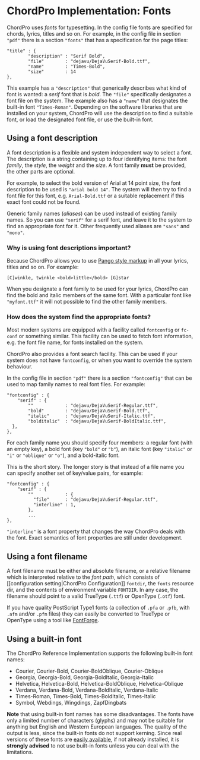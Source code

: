# ChordPro Implementation: Fonts

ChordPro uses _fonts_ for typesetting. In the config file fonts are specified for  chords, lyrics, titles and so on. For example, in the config file in section `"pdf"` there is a section `"fonts"` that has a specification for the page titles:

    "title" : {
		    "description" : "Serif Bold",
		    "file"        : "dejavu/DejaVuSerif-Bold.ttf",
		    "name"        : "Times-Bold",
		    "size"        : 14
    },

This example has a `"description"` that generically describes what kind of font is wanted: a _serif_ font that is _bold_.
The `"file"` specifically designates a font file on the system.
The example also has a `"name"` that designates the built-in font `"Times-Roman"`. Depending on the software libraries that are installed on your system, ChordPro will use the description to find a suitable font, or load the designated font file, or use the built-in font.

## Using a font description

A font description is a flexible and system independent way to
select a font. The description is a string containing up to four identifying items: the font *family*, the *style*, the *weight* and the *size*. A font family
**must** be provided, the other parts are optional.

For example, to select the bold version of Arial at 14 point size, the
font description to be used is `"arial bold 14"`. The system will
then try to find a font file for this font, e.g. `Arial-Bold.ttf` or a
suitable replacement if this exact font could not be found.

Generic family names (*aliases*) can be used instead of existing family
names. So you can use `"serif"` for a serif font, and leave it to the
system to find an appropriate font for it. Other frequently used
aliases are `"sans"` and `"mono"`.

### Why is using font descriptions important?

Because ChordPro allows you to use [Pango style markup](Pango_Markup.html) in all your lyrics, titles and so on. For example:

    [C]winkle, twinkle <bold>little</bold> [G]star

When you designate a font family to be used for your lyrics, ChordPro can find the bold and italic members of the same font. With a particular font like `"myfont.ttf"` it will not possible to find the other family members.

### How does the system find the appropriate fonts?

Most modern systems are equipped with a facility called `fontconfig` or `fc-conf` or something similar. This facility can be used to fetch font information, e.g. the font file name, for fonts installed on the system.

ChordPro also provides a font search facility. This can be used if your system does not have `fontconfig`, or when you want to override the system behaviour.

In the config file in section `"pdf"` there is a section `"fontconfig"` that can be used to map family names to real font files. For example:

    "fontconfig" : {
	    "serif" : {
		    ""            : "dejavu/DejaVuSerif-Regular.ttf",
		    "bold"        : "dejavu/DejaVuSerif-Bold.ttf",
		    "italic"      : "dejavu/DejaVuSerif-Italic.ttf",
		    "bolditalic"  : "dejavu/DejaVuSerif-BoldItalic.ttf",
      },
    },

For each family name you should specify four members: a regular font (with an empty key), a bold font (key `"bold"` or `"b"`), an italic font (key `"italic"` or `"i"` or `"oblique"` or `"o"`), and a bold-italic font.

This is the short story. The longer story is that instead of a file name you can specify another set of key/value pairs, for example:

    "fontconfig" : {
	    "serif" : {
		    ""            : {
		      "file"      : "dejavu/DejaVuSerif-Regular.ttf",
		      "interline" : 1,
		    },
		    ...
    },

`"interline"` is a font property that changes the way ChordPro deals with the font. Exact semantics of font properties are still under development.

## Using a font filename

A font filename must be either and absolute filename, or a relative
filename which is interpreted relative to the _font path_, which
consists of [[configuration setting|ChordPro Configuration]]
`fontdir`, the `fonts` resource dir, and the contents of environment
variable `FONTDIR`. In any case, the filename should point to a valid
TrueType (`.ttf`) or OpenType (`.otf`) font.

If you have quality PostScript Type1 fonts (a collection of `.pfa` or `.pfb`, with `.afm` and/or `.pfm` files) they can easily be converted to TrueType or OpenType using a tool like [FontForge](https://fontforge.github.io/).

## Using a built-in font

The ChordPro Reference Implementation supports the following built-in
font names:

* Courier, Courier-Bold, Courier-BoldOblique, Courier-Oblique
* Georgia, Georgia-Bold, Georgia-BoldItalic, Georgia-Italic
* Helvetica, Helvetica-Bold, Helvetica-BoldOblique, Helvetica-Oblique
* Verdana, Verdana-Bold, Verdana-BoldItalic, Verdana-Italic
* Times-Roman, Times-Bold, Times-BoldItalic, Times-Italic 
* Symbol, Webdings, Wingdings, ZapfDingbats

**Note** that using built-in font names has some disadvantages. The
fonts have only a limited number of characters (glyphs) and may not be
suitable for anything but English and Western European languages. The
quality of the output is less, since the built-in fonts do not support
kerning. Since real versions of these fonts are [easily
available](http://mscorefonts2.sourceforge.net/), if not already
installed, it is **strongly advised** to not use built-in fonts unless
you can deal with the limitations.

